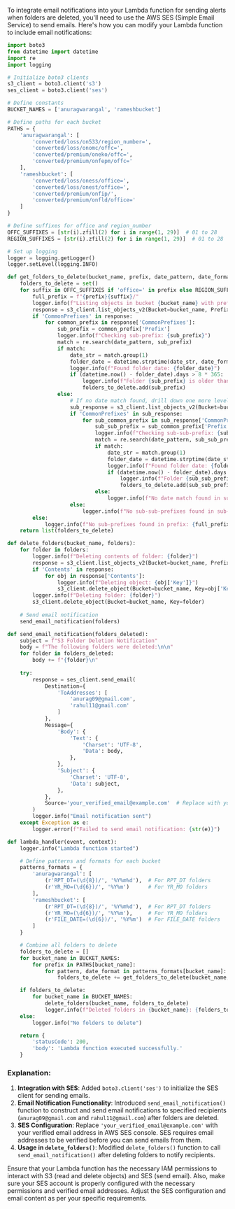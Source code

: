 To integrate email notifications into your Lambda function for sending alerts when folders are deleted, you'll need to use the AWS SES (Simple Email Service) to send emails. Here's how you can modify your Lambda function to include email notifications:

```python
import boto3
from datetime import datetime
import re
import logging

# Initialize boto3 clients
s3_client = boto3.client('s3')
ses_client = boto3.client('ses')

# Define constants
BUCKET_NAMES = ['anuragwarangal', 'rameshbucket']

# Define paths for each bucket
PATHS = {
    'anuragwarangal': [
        'converted/loss/on533/region_number=',
        'converted/loss/onomc/offc=',
        'converted/premium/oneko/offc=',
        'converted/premium/onfepm/offc='
    ],
    'rameshbucket': [
        'converted/loss/oness/office=',
        'converted/loss/onest/office=',
        'converted/premium/onfip/',
        'converted/premium/onfld/office='
    ]
}

# Define suffixes for office and region_number
OFFC_SUFFIXES = [str(i).zfill(2) for i in range(1, 29)]  # 01 to 28
REGION_SUFFIXES = [str(i).zfill(2) for i in range(1, 29)]  # 01 to 28

# Set up logging
logger = logging.getLogger()
logger.setLevel(logging.INFO)

def get_folders_to_delete(bucket_name, prefix, date_pattern, date_format):
    folders_to_delete = set()
    for suffix in OFFC_SUFFIXES if 'office=' in prefix else REGION_SUFFIXES:
        full_prefix = f"{prefix}{suffix}/"
        logger.info(f"Listing objects in bucket {bucket_name} with prefix {full_prefix}")
        response = s3_client.list_objects_v2(Bucket=bucket_name, Prefix=full_prefix, Delimiter='/')
        if 'CommonPrefixes' in response:
            for common_prefix in response['CommonPrefixes']:
                sub_prefix = common_prefix['Prefix']
                logger.info(f"Checking sub-prefix: {sub_prefix}")
                match = re.search(date_pattern, sub_prefix)
                if match:
                    date_str = match.group(1)
                    folder_date = datetime.strptime(date_str, date_format)
                    logger.info(f"Found folder date: {folder_date}")
                    if (datetime.now() - folder_date).days > 8 * 365:  # Older than 8 years
                        logger.info(f"Folder {sub_prefix} is older than 8 years and will be deleted")
                        folders_to_delete.add(sub_prefix)
                else:
                    # If no date match found, drill down one more level
                    sub_response = s3_client.list_objects_v2(Bucket=bucket_name, Prefix=sub_prefix, Delimiter='/')
                    if 'CommonPrefixes' in sub_response:
                        for sub_common_prefix in sub_response['CommonPrefixes']:
                            sub_sub_prefix = sub_common_prefix['Prefix']
                            logger.info(f"Checking sub-sub-prefix: {sub_sub_prefix}")
                            match = re.search(date_pattern, sub_sub_prefix)
                            if match:
                                date_str = match.group(1)
                                folder_date = datetime.strptime(date_str, date_format)
                                logger.info(f"Found folder date: {folder_date}")
                                if (datetime.now() - folder_date).days > 8 * 365:  # Older than 8 years
                                    logger.info(f"Folder {sub_sub_prefix} is older than 8 years and will be deleted")
                                    folders_to_delete.add(sub_sub_prefix)
                            else:
                                logger.info(f"No date match found in sub-sub-prefix: {sub_sub_prefix}")
                    else:
                        logger.info(f"No sub-sub-prefixes found in sub-prefix: {sub_prefix}")
        else:
            logger.info(f"No sub-prefixes found in prefix: {full_prefix}")
    return list(folders_to_delete)

def delete_folders(bucket_name, folders):
    for folder in folders:
        logger.info(f"Deleting contents of folder: {folder}")
        response = s3_client.list_objects_v2(Bucket=bucket_name, Prefix=folder)
        if 'Contents' in response:
            for obj in response['Contents']:
                logger.info(f"Deleting object: {obj['Key']}")
                s3_client.delete_object(Bucket=bucket_name, Key=obj['Key'])
        logger.info(f"Deleting folder: {folder}")
        s3_client.delete_object(Bucket=bucket_name, Key=folder)
    
    # Send email notification
    send_email_notification(folders)

def send_email_notification(folders_deleted):
    subject = f"S3 Folder Deletion Notification"
    body = f"The following folders were deleted:\n\n"
    for folder in folders_deleted:
        body += f"{folder}\n"
    
    try:
        response = ses_client.send_email(
            Destination={
                'ToAddresses': [
                    'anurag09@gmail.com',
                    'rahul11@gmail.com'
                ]
            },
            Message={
                'Body': {
                    'Text': {
                        'Charset': 'UTF-8',
                        'Data': body,
                    },
                },
                'Subject': {
                    'Charset': 'UTF-8',
                    'Data': subject,
                },
            },
            Source='your_verified_email@example.com'  # Replace with your verified SES email
        )
        logger.info("Email notification sent")
    except Exception as e:
        logger.error(f"Failed to send email notification: {str(e)}")

def lambda_handler(event, context):
    logger.info("Lambda function started")

    # Define patterns and formats for each bucket
    patterns_formats = {
        'anuragwarangal': [
            (r'RPT_DT=(\d{8})/', '%Y%m%d'),  # For RPT_DT folders
            (r'YR_MO=(\d{6})/', '%Y%m')      # For YR_MO folders
        ],
        'rameshbucket': [
            (r'RPT_DT=(\d{8})/', '%Y%m%d'),  # For RPT_DT folders
            (r'YR_MO=(\d{6})/', '%Y%m'),     # For YR_MO folders
            (r'FILE_DATE=(\d{6})/', '%Y%m')  # For FILE_DATE folders
        ]
    }

    # Combine all folders to delete
    folders_to_delete = []
    for bucket_name in BUCKET_NAMES:
        for prefix in PATHS[bucket_name]:
            for pattern, date_format in patterns_formats[bucket_name]:
                folders_to_delete += get_folders_to_delete(bucket_name, prefix, pattern, date_format)

    if folders_to_delete:
        for bucket_name in BUCKET_NAMES:
            delete_folders(bucket_name, folders_to_delete)
            logger.info(f"Deleted folders in {bucket_name}: {folders_to_delete}")
    else:
        logger.info("No folders to delete")

    return {
        'statusCode': 200,
        'body': 'Lambda function executed successfully.'
    }
```

### Explanation:
1. **Integration with SES**: Added `boto3.client('ses')` to initialize the SES client for sending emails.
2. **Email Notification Functionality**: Introduced `send_email_notification()` function to construct and send email notifications to specified recipients (`anurag09@gmail.com` and `rahul11@gmail.com`) after folders are deleted.
3. **SES Configuration**: Replace `'your_verified_email@example.com'` with your verified email address in AWS SES console. SES requires email addresses to be verified before you can send emails from them.
4. **Usage in `delete_folders()`**: Modified `delete_folders()` function to call `send_email_notification()` after deleting folders to notify recipients.

Ensure that your Lambda function has the necessary IAM permissions to interact with S3 (read and delete objects) and SES (send email). Also, make sure your SES account is properly configured with the necessary permissions and verified email addresses. Adjust the SES configuration and email content as per your specific requirements.
